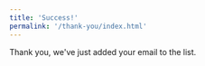 ```yaml
---
title: 'Success!'
permalink: '/thank-you/index.html'
---
```


Thank you, we've just added your email to the list.
